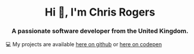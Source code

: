 <h1 align="center">Hi 👋, I'm Chris Rogers</h1>
<h3 align="center">A passionate software developer from the United Kingdom.</h3>

💻 My projects are available [here on github](https://github.com/chrislrogers?tab=repositories) or [here on codepen](https://codepen.io/chrislrogers)



